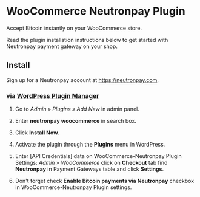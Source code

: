 # WooCommerce Neutronpay Plugin

Accept Bitcoin instantly on your WooCommerce store.

Read the plugin installation instructions below to get started with Neutronpay payment gateway on your shop.

## Install

Sign up for a Neutronpay account at <https://neutronpay.com>.

### via [WordPress Plugin Manager](https://codex.wordpress.org/Plugins_Add_New_Screen)

1. Go to *Admin » Plugins » Add New* in admin panel.

2. Enter **neutronpay woocommerce** in search box.

3. Click **Install Now**.

4. Activate the plugin through the **Plugins** menu in WordPress.

5. Enter [API Credentials] data on WooCommerce-Neutronpay Plugin Settings: *Admin » WooCommerce* click on **Checkout** tab find **Neutronpay** in Payment Gateways table and click **Settings**.

6. Don't forget check **Enable Bitcoin payments via Neutronpay** checkbox in WooCommerce-Neutronpay Plugin settings.
